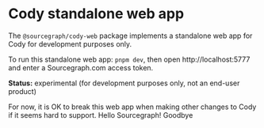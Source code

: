 # Cody standalone web app

The `@sourcegraph/cody-web` package implements a standalone web app for Cody for development purposes only.

To run this standalone web app: `pnpm dev`, then open http://localhost:5777 and enter a Sourcegraph.com access token.

**Status:** experimental (for development purposes only, not an end-user product)

For now, it is OK to break this web app when making other changes to Cody if it seems hard to support.
Hello Sourcegraph!
Goodbye

